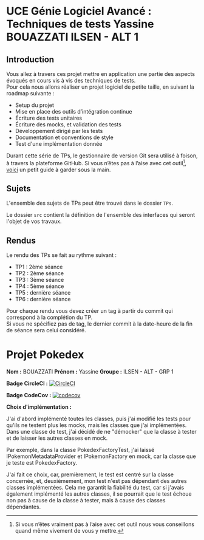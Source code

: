 # UCE Génie Logiciel Avancé : Techniques de tests Yassine BOUAZZATI ILSEN - ALT 1

## Introduction

Vous allez à travers ces projet mettre en application une partie des aspects évoqués en cours vis à vis des techniques de tests.  
Pour cela nous allons réaliser un projet logiciel de petite taille, en suivant la roadmap suivante : 
- Setup du projet
- Mise en place des outils d’intégration continue
- Écriture des tests unitaires
- Écriture des mocks, et validation des tests
- Développement dirigé par les tests
- Documentation et conventions de style
- Test d'une implémentation donnée

Durant cette série de TPs, le gestionnaire de version Git sera utilisé à foison, à travers la plateforme GitHub. Si vous n’êtes pas à l’aise avec cet outil[^1], [voici](http://rogerdudler.github.io/git-guide/) un petit guide à garder sous la main.

## Sujets

L'ensemble des sujets de TPs peut être trouvé dans le dossier `TPs`.

Le dossier `src` contient la définition de l'ensemble des interfaces qui seront l'objet de vos travaux.

## Rendus

Le rendu des TPs se fait au rythme suivant :

- TP1 : 2ème séance
- TP2 : 2ème séance
- TP3 : 3ème séance
- TP4 : 5ème séance
- TP5 : dernière séance
- TP6 : dernière séance

Pour chaque rendu vous devez créer un tag à partir du commit qui correspond à la complétion du TP.  
Si vous ne spécifiez pas de tag, le dernier commit à la date-heure de la fin de séance sera celui considéré.

[^1]: Si vous n’êtes vraiment pas à l’aise avec cet outil nous vous conseillons quand même vivement de vous y mettre.

# Projet Pokedex

**Nom :** BOUAZZATI
**Prénom :** Yassine
**Groupe :** ILSEN - ALT - GRP 1

**Badge CircleCI :**
[![CircleCI](https://dl.circleci.com/status-badge/img/circleci/DVzLVj9QfR8WvAZuxU3Evm/e299e9ec-0fef-4626-850a-9ab93bcf422f/tree/master.svg?style=svg)](https://dl.circleci.com/status-badge/redirect/circleci/DVzLVj9QfR8WvAZuxU3Evm/e299e9ec-0fef-4626-850a-9ab93bcf422f/tree/master)

**Badge CodeCov :**
[![codecov](https://codecov.io/github/BZT-T/ceri-m1-techniques-de-test/graph/badge.svg?token=G6CC6A2T1A)](https://codecov.io/github/BZT-T/ceri-m1-techniques-de-test)

**Choix d'implémentation :**

J'ai d'abord implémenté toutes les classes, puis j'ai modifié les tests pour qu'ils ne testent plus les mocks, mais les classes que j'ai implémentées.
Dans une classe de test, j'ai décidé de ne "démocker" que la classe à tester et de laisser les autres classes en mock.

Par exemple, dans la classe PokedexFactoryTest, j'ai laissé IPokemonMetadataProvider et IPokemonFactory en mock, car la classe que je teste est PokedexFactory.

J'ai fait ce choix, car, premièrement, le test est centré sur la classe concernée, et, deuxièmement, mon test n'est pas dépendant des autres classes implémentées.
Cela me garantit la fiabilité du test, car si j'avais également implémenté les autres classes, il se pourrait que le test échoue non pas à cause de la classe à tester, mais à cause des classes dépendantes.